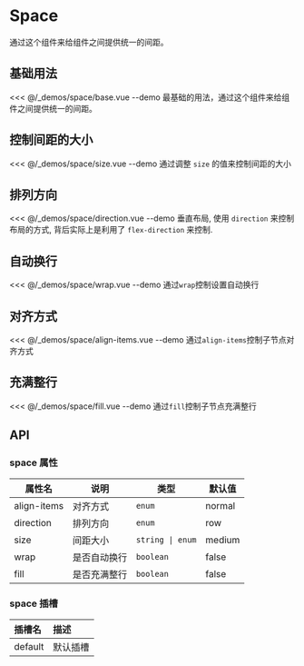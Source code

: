 # Space

通过这个组件来给组件之间提供统一的间距。

## 基础用法
<<< @/_demos/space/base.vue
--demo 最基础的用法，通过这个组件来给组件之间提供统一的间距。

## 控制间距的大小

<<< @/_demos/space/size.vue
--demo 通过调整 `size` 的值来控制间距的大小

## 排列方向
<<< @/_demos/space/direction.vue
--demo 垂直布局, 使用 `direction` 来控制布局的方式, 背后实际上是利用了 `flex-direction` 来控制.

## 自动换行
<<< @/_demos/space/wrap.vue
--demo 通过`wrap`控制设置自动换行

## 对齐方式
<<< @/_demos/space/align-items.vue
--demo 通过`align-items`控制子节点对齐方式

## 充满整行
<<< @/_demos/space/fill.vue
--demo 通过`fill`控制子节点充满整行

## API
### space 属性

属性名   | 说明      | 类型        | 默认值   |
| ----- | ------- | --------- | ----- |
| align-items  | 对齐方式      | `enum`  | normal
| direction | 排列方向 | `enum` | row
| size | 间距大小 | `string \| enum` | medium
| wrap | 是否自动换行 | `boolean` | false
| fill | 是否充满整行 | `boolean` | false

### space 插槽

| 插槽名 | 描述     |
| :----- | :------- |
| default | 默认插槽 |

